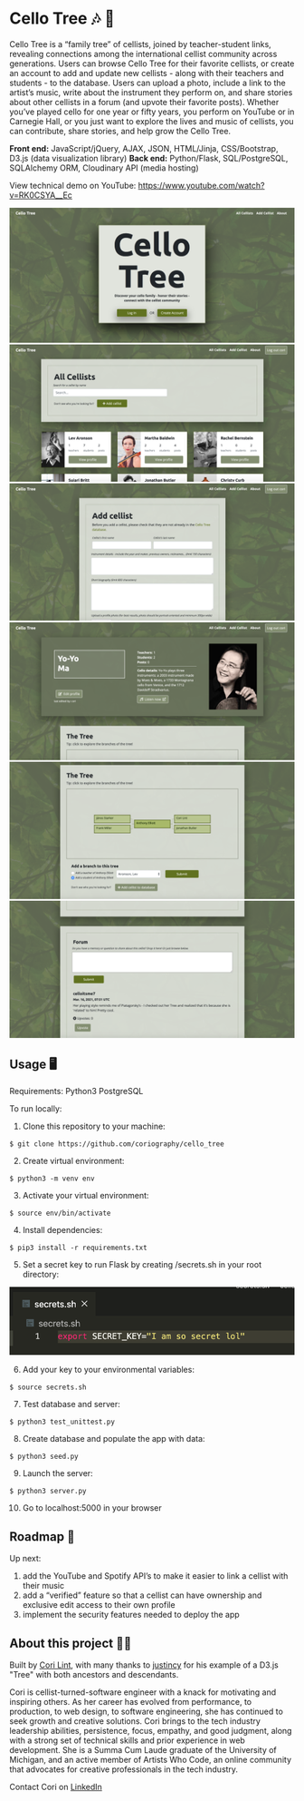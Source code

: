 # Cello Tree :notes: :deciduous_tree:

Cello Tree is a “family tree” of cellists, joined by teacher-student links, revealing connections among the international cellist community across generations. Users can browse Cello Tree for their favorite cellists, or create an account to add and update new cellists - along with their teachers and students - to the database. Users can upload a photo, include a link to the artist’s music, write about the instrument they perform on, and share stories about other cellists in a forum (and upvote their favorite posts). Whether you’ve played cello for one year or fifty years, you perform on YouTube or in Carnegie Hall, or you just want to explore the lives and music of cellists, you can contribute, share stories, and help grow the Cello Tree.

**Front end:** JavaScript/jQuery, AJAX, JSON, HTML/Jinja, CSS/Bootstrap, D3.js (data visualization library)
**Back end:** Python/Flask, SQL/PostgreSQL, SQLAlchemy ORM, Cloudinary API (media hosting)

View technical demo on YouTube: https://www.youtube.com/watch?v=RK0CSYA__Ec


![app screenshot](/static/img/home.png)
![app screenshot](/static/img/all_cellists.png)
![app screenshot](/static/img/add_cellist.png)
![app screenshot](/static/img/profile.png)
![app screenshot](/static/img/tree.png)
![app screenshot](/static/img/forum.png)


## Usage :desktop_computer:

Requirements:
Python3
PostgreSQL

To run locally:

1. Clone this repository to your machine:

```
$ git clone https://github.com/coriography/cello_tree
```

2. Create virtual environment:

```
$ python3 -m venv env
```

3. Activate your virtual environment:

```
$ source env/bin/activate
```

4. Install dependencies:

```
$ pip3 install -r requirements.txt
```

5. Set a secret key to run Flask by creating /secrets.sh in your root directory:

![app screenshot](/static/img/secret_key.png)

6. Add your key to your environmental variables:

```
$ source secrets.sh
```

7. Test database and server:

```
$ python3 test_unittest.py
```

8. Create database and populate the app with data:

```
$ python3 seed.py
```

9. Launch the server:

```
$ python3 server.py
```

10. Go to localhost:5000 in your browser


## Roadmap :blue_car:

Up next:

1. add the YouTube and Spotify API’s to make it easier to link a cellist with their music
2. add a “verified” feature so that a cellist can have ownership and exclusive edit access to their own profile
3. implement the security features needed to deploy the app


## About this project :woman_technologist:

Built by [Cori Lint](https://github.com/coriography), with many thanks to [justincy](https://github.com/justincy/d3-pedigree-examples) for his example of a D3.js "Tree" with both ancestors and descendants.

Cori is cellist-turned-software engineer with a knack for motivating and inspiring others. As her career has evolved from performance, to production, to web design, to software engineering, she has continued to seek growth and creative solutions. Cori brings to the tech industry leadership abilities, persistence, focus, empathy, and good judgment, along with a strong set of technical skills and prior experience in web development. She is a Summa Cum Laude graduate of the University of Michigan, and an active member of Artists Who Code, an online community that advocates for creative professionals in the tech industry.

Contact Cori on [LinkedIn](https://www.linkedin.com/in/cori-lint/)